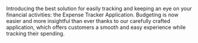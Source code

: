 Introducing the best solution for easily tracking and keeping an eye on your financial activities: the Expense Tracker Application. 
Budgeting is now easier and more insightful than ever thanks to our carefully crafted application, which offers customers a smooth and easy experience while tracking their spending.
